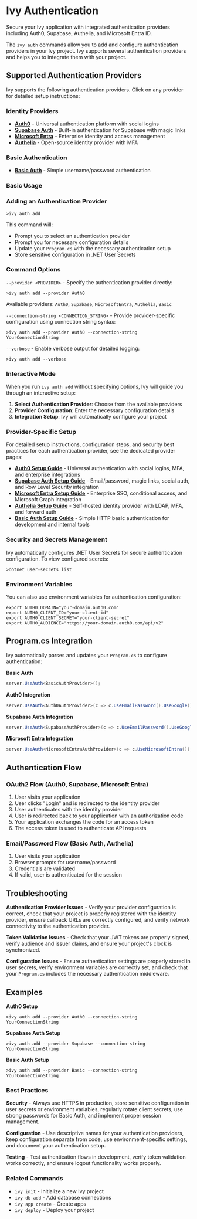 ﻿# Ivy Authentication

<Ingress>
Secure your Ivy application with integrated authentication providers including Auth0, Supabase, Authelia, and Microsoft Entra ID.
</Ingress>

The `ivy auth` commands allow you to add and configure authentication providers in your Ivy project. Ivy supports several authentication providers and helps you to integrate them with your project.

## Supported Authentication Providers

Ivy supports the following authentication providers. Click on any provider for detailed setup instructions:

### Identity Providers

- **[Auth0](04_Authentication_Providers/Auth0.md)** - Universal authentication platform with social logins
- **[Supabase Auth](04_Authentication_Providers/Supabase.md)** - Built-in authentication for Supabase with magic links
- **[Microsoft Entra](04_Authentication_Providers/MicrosoftEntra.md)** - Enterprise identity and access management
- **[Authelia](04_Authentication_Providers/Authelia.md)** - Open-source identity provider with MFA

### Basic Authentication

- **[Basic Auth](04_Authentication_Providers/BasicAuth.md)** - Simple username/password authentication

### Basic Usage

### Adding an Authentication Provider

```terminal
>ivy auth add
```

This command will:

- Prompt you to select an authentication provider
- Prompt you for necessary configuration details
- Update your `Program.cs` with the necessary authentication setup
- Store sensitive configuration in .NET User Secrets

### Command Options

`--provider <PROVIDER>` - Specify the authentication provider directly:

```terminal
>ivy auth add --provider Auth0
```

Available providers: `Auth0`, `Supabase`, `MicrosoftEntra`, `Authelia`, `Basic`

`--connection-string <CONNECTION_STRING>` - Provide provider-specific configuration using connection string syntax:

```terminal
>ivy auth add --provider Auth0 --connection-string YourConnectionString
```

`--verbose` - Enable verbose output for detailed logging:

```terminal
>ivy auth add --verbose
```

### Interactive Mode

When you run `ivy auth add` without specifying options, Ivy will guide you through an interactive setup:

1. **Select Authentication Provider**: Choose from the available providers
2. **Provider Configuration**: Enter the necessary configuration details
3. **Integration Setup**: Ivy will automatically configure your project

### Provider-Specific Setup

For detailed setup instructions, configuration steps, and security best practices for each authentication provider, see the dedicated provider pages:

- **[Auth0 Setup Guide](04_Authentication_Providers/Auth0.md)** - Universal authentication with social logins, MFA, and enterprise integrations
- **[Supabase Auth Setup Guide](04_Authentication_Providers/Supabase.md)** - Email/password, magic links, social auth, and Row Level Security integration
- **[Microsoft Entra Setup Guide](04_Authentication_Providers/MicrosoftEntra.md)** - Enterprise SSO, conditional access, and Microsoft Graph integration
- **[Authelia Setup Guide](04_Authentication_Providers/Authelia.md)** - Self-hosted identity provider with LDAP, MFA, and forward auth
- **[Basic Auth Setup Guide](04_Authentication_Providers/BasicAuth.md)** - Simple HTTP basic authentication for development and internal tools

### Security and Secrets Management

Ivy automatically configures .NET User Secrets for secure authentication configuration. To view configured secrets:

```terminal
>dotnet user-secrets list
```

### Environment Variables

You can also use environment variables for authentication configuration:

```text
export AUTH0_DOMAIN="your-domain.auth0.com"
export AUTH0_CLIENT_ID="your-client-id"
export AUTH0_CLIENT_SECRET="your-client-secret"
export AUTH0_AUDIENCE="https://your-domain.auth0.com/api/v2"
```

## Program.cs Integration

Ivy automatically parses and updates your `Program.cs` to configure authentication:

**Basic Auth**

```csharp
server.UseAuth<BasicAuthProvider>();
```

**Auth0 Integration**

```csharp
server.UseAuth<Auth0AuthProvider>(c => c.UseEmailPassword().UseGoogle().UseApple());
```

**Supabase Auth Integration**

```csharp
server.UseAuth<SupabaseAuthProvider>(c => c.UseEmailPassword().UseGoogle().UseApple());
```

**Microsoft Entra Integration**

```csharp
server.UseAuth<MicrosoftEntraAuthProvider>(c => c.UseMicrosoftEntra());
```

## Authentication Flow

### OAuth2 Flow (Auth0, Supabase, Microsoft Entra)

1. User visits your application
2. User clicks "Login" and is redirected to the identity provider
3. User authenticates with the identity provider
4. User is redirected back to your application with an authorization code
5. Your application exchanges the code for an access token
6. The access token is used to authenticate API requests

### Email/Password Flow (Basic Auth, Authelia)

1. User visits your application
2. Browser prompts for username/password
3. Credentials are validated
4. If valid, user is authenticated for the session

## Troubleshooting

**Authentication Provider Issues** - Verify your provider configuration is correct, check that your project is properly registered with the identity provider, ensure callback URLs are correctly configured, and verify network connectivity to the authentication provider.

**Token Validation Issues** - Check that your JWT tokens are properly signed, verify audience and issuer claims, and ensure your project's clock is synchronized.

**Configuration Issues** - Ensure authentication settings are properly stored in user secrets, verify environment variables are correctly set, and check that your `Program.cs` includes the necessary authentication middleware.

## Examples

**Auth0 Setup**

```terminal
>ivy auth add --provider Auth0 --connection-string YourConnectionString
```

**Supabase Auth Setup**

```terminal
>ivy auth add --provider Supabase --connection-string YourConnectionString
```

**Basic Auth Setup**

```terminal
>ivy auth add --provider Basic --connection-string YourConnectionString
```

### Best Practices

**Security** - Always use HTTPS in production, store sensitive configuration in user secrets or environment variables, regularly rotate client secrets, use strong passwords for Basic Auth, and implement proper session management.

**Configuration** - Use descriptive names for your authentication providers, keep configuration separate from code, use environment-specific settings, and document your authentication setup.

**Testing** - Test authentication flows in development, verify token validation works correctly, and ensure logout functionality works properly.

### Related Commands

- `ivy init` - Initialize a new Ivy project
- `ivy db add` - Add database connections
- `ivy app create` - Create apps
- `ivy deploy` - Deploy your project